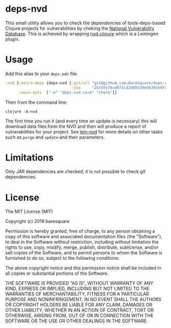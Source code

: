 # deps-nvd

This small utility allows you to check the dependencies of
tools-deps-based Clojure projects for vulnerabilities by cheking the
[National Vulnerability Database](https://nvd.nist.gov/). This is
achieved by wrapping
[nvd-clojure](https://github.com/rm-hull/lein-nvd) which is a
Leiningen plugin.

# Usage

Add this alias to your `deps.edn` file:

```clojure
:nvd {:extra-deps {deps-nvd {:git/url "git@github.com:BareSquare/deps-nvd.git"
                             :sha     "25fdfe76cd971c42d85539edb703e9f41661dfdd"}} ;;or replace this with the latest commit sha
      :main-opts  ["-m" "deps-nvd.core" "check"]}
```

Then from the command line:

```
clojure -A:nvd
```

The first time you run it (and every time an update is necessary) this
will download data files from the NVD and then will produce a report
of vulnerabilities for your project. See
[lein-nvd](https://github.com/rm-hull/lein-nvd) for more details on
other tasks such as `purge` and `update` and their parameters.

# Limitations

Only JAR dependencies are checked, it is not possible to check git
dependencies.

# License

The MIT License (MIT)

Copyright (c) 2019 baresquare

Permission is hereby granted, free of charge, to any person obtaining
a copy of this software and associated documentation files (the
"Software"), to deal in the Software without restriction, including
without limitation the rights to use, copy, modify, merge, publish,
distribute, sublicense, and/or sell copies of the Software, and to
permit persons to whom the Software is furnished to do so, subject to
the following conditions:

The above copyright notice and this permission notice shall be
included in all copies or substantial portions of the Software.

THE SOFTWARE IS PROVIDED "AS IS", WITHOUT WARRANTY OF ANY KIND,
EXPRESS OR IMPLIED, INCLUDING BUT NOT LIMITED TO THE WARRANTIES OF
MERCHANTABILITY, FITNESS FOR A PARTICULAR PURPOSE AND
NONINFRINGEMENT. IN NO EVENT SHALL THE AUTHORS OR COPYRIGHT HOLDERS BE
LIABLE FOR ANY CLAIM, DAMAGES OR OTHER LIABILITY, WHETHER IN AN ACTION
OF CONTRACT, TORT OR OTHERWISE, ARISING FROM, OUT OF OR IN CONNECTION
WITH THE SOFTWARE OR THE USE OR OTHER DEALINGS IN THE SOFTWARE.
